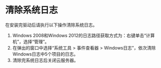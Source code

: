 # 清除系统日志<a name="ims_01_0320"></a>

在安装完驱动后请执行以下操作清除系统日志。

1.  Windows 2008和Windows 2012的日志路径获取方式为：右键单击“计算机”，选择“管理”。
2.  在弹出的窗口中选择“系统工具 \> 事件查看器 \> Windows日志”，依次清除Windows日志中5个项目的日志。
3.  清除完系统日志后关闭云服务器。

